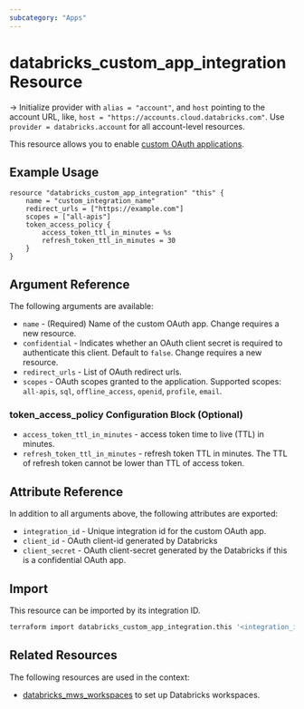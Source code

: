 ```yaml
---
subcategory: "Apps"
---
```

# databricks_custom_app_integration Resource

-> Initialize provider with `alias = "account"`, and `host` pointing to the account URL, like, `host = "https://accounts.cloud.databricks.com"`. Use `provider = databricks.account` for all account-level resources.

This resource allows you to enable [custom OAuth applications](https://docs.databricks.com/en/integrations/enable-disable-oauth.html#enable-custom-oauth-applications-using-the-databricks-ui).

## Example Usage

```hcl
resource "databricks_custom_app_integration" "this" {
    name = "custom_integration_name"
    redirect_urls = ["https://example.com"]
    scopes = ["all-apis"]
    token_access_policy {
        access_token_ttl_in_minutes = %s
        refresh_token_ttl_in_minutes = 30
    }
}
```

## Argument Reference

The following arguments are available:

* `name` - (Required) Name of the custom OAuth app. Change requires a new resource.
* `confidential` - Indicates whether an OAuth client secret is required to authenticate this client. Default to `false`. Change requires a new resource.
* `redirect_urls` - List of OAuth redirect urls.
* `scopes` - OAuth scopes granted to the application. Supported scopes: `all-apis`, `sql`, `offline_access`, `openid`, `profile`, `email`.

### token_access_policy Configuration Block (Optional)

* `access_token_ttl_in_minutes` - access token time to live (TTL) in minutes.
* `refresh_token_ttl_in_minutes` - refresh token TTL in minutes. The TTL of refresh token cannot be lower than TTL of access token.

## Attribute Reference

In addition to all arguments above, the following attributes are exported:

* `integration_id` - Unique integration id for the custom OAuth app.
* `client_id` - OAuth client-id generated by Databricks
* `client_secret` - OAuth client-secret generated by the Databricks if this is a confidential OAuth app.

## Import

This resource can be imported by its integration ID.

```sh
terraform import databricks_custom_app_integration.this '<integration_id>'
```

## Related Resources

The following resources are used in the context:

* [databricks_mws_workspaces](mws_workspaces.md) to set up Databricks workspaces.
